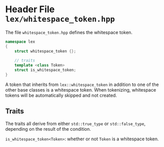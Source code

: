 # Header File `lex/whitespace_token.hpp`

The file `whitespace_token.hpp` defines the whitespace token.

```cpp
namespace lex
{
    struct whitespace_token {};
    
    // traits
    template <class Token>
    struct is_whitespace_token;
}
```

A token that inherits from `lex::whitespace_token` in addition to one of the other base classes is a whitespace token.
When tokenizing, whitespace tokens will be automatically skipped and not created.

## Traits

The traits all derive from either `std::true_type` or `std::false_type`,
depending on the result of the condition.

`is_whitespace_token<Token>`: whether or not `Token` is a whitespace token.
